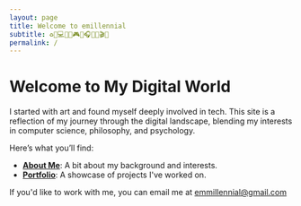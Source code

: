 ```yaml
---
layout: page
title: Welcome to emillennial
subtitle: ♻️🍕💻💧💀🎮🌱🎧🍟🦷🎬✨
permalink: /
---
```


# Welcome to My Digital World

I started with art and found myself deeply involved in tech. This site is a reflection of my journey through the digital landscape, blending my interests in computer science, philosophy, and psychology.

Here’s what you’ll find:

- **[About Me](aboutme)**: A bit about my background and interests.
- **[Portfolio](portfolio)**: A showcase of projects I've worked on.

If you'd like to work with me, you can email me at emmillennial@gmail.com

